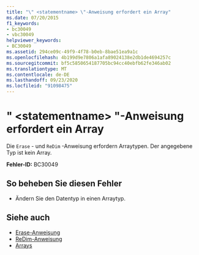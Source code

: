 ```yaml
---
title: "\" <statementname> \"-Anweisung erfordert ein Array"
ms.date: 07/20/2015
f1_keywords:
- bc30049
- vbc30049
helpviewer_keywords:
- BC30049
ms.assetid: 294ce09c-49f9-4f78-b0eb-8bae51ea9a1c
ms.openlocfilehash: 4b199d9e7806a1afa89024138e2db1de4694257c
ms.sourcegitcommit: bf5c5850654187705bc94cc40ebfb62fe346ab02
ms.translationtype: MT
ms.contentlocale: de-DE
ms.lasthandoff: 09/23/2020
ms.locfileid: "91098475"
---
```

# <a name="statementname-statement-requires-an-array"></a>" \<statementname> "-Anweisung erfordert ein Array

Die `Erase` - und `ReDim` -Anweisung erfordern Arraytypen. Der angegebene Typ ist kein Array.  
  
 **Fehler-ID:** BC30049  
  
## <a name="to-correct-this-error"></a>So beheben Sie diesen Fehler  
  
- Ändern Sie den Datentyp in einen Arraytyp.  
  
## <a name="see-also"></a>Siehe auch

- [Erase-Anweisung](../language-reference/statements/erase-statement.md)
- [ReDim-Anweisung](../language-reference/statements/redim-statement.md)
- [Arrays](../programming-guide/language-features/arrays/index.md)
